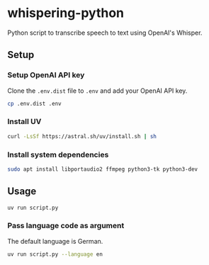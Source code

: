 # whispering-python
Python script to transcribe speech to text using OpenAI's Whisper.

## Setup

### Setup OpenAI API key

Clone the `.env.dist` file to `.env` and add your OpenAI API key.

```bash
cp .env.dist .env
```

### Install UV
```bash
curl -LsSf https://astral.sh/uv/install.sh | sh
```

### Install system dependencies
```bash
sudo apt install libportaudio2 ffmpeg python3-tk python3-dev
```

## Usage

```bash
uv run script.py
```

### Pass language code as argument

The default language is German.

```bash
uv run script.py --language en
```
